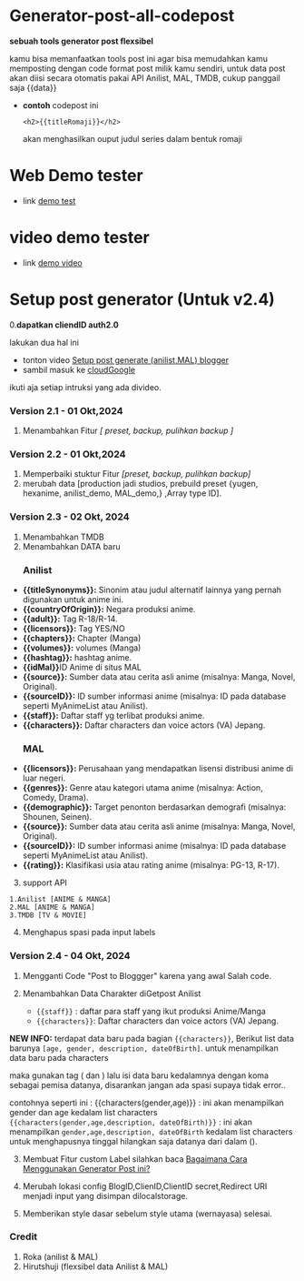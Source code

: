 # Generator-post-all-codepost
  **sebuah tools generator post flexsibel**
  
  kamu bisa memanfaatkan tools post ini agar bisa memudahkan kamu memposting dengan code format post milik kamu sendiri,
 untuk data post akan diisi secara otomatis pakai API Anilist, MAL, TMDB, cukup panggail saja {{data}}
 
 - **contoh**
   codepost ini 
   ```
   <h2>{{titleRomaji}}</h2>
   ```
   akan menghasilkan ouput
   judul series dalam bentuk romaji
   

# Web Demo tester
- link [demo test](https://codehiru.blogspot.com/2024/09/generator-post-all-codepost.html?m=1)
# video demo tester 
- link [demo video](https://www.youtube.com/embed/EcX1-bNo_a0)

# Setup post generator (Untuk v2.4)

0.**dapatkan cliendID auth2.0**
   
   lakukan dua hal ini
   - tonton video [Setup post generate (anilist,MAL) blogger](https://youtu.be/K8tYt5GsVwk?si=wyH_lX1ZO9tfAPTF)
   - sambil masuk ke [cloudGoogle](https://console.cloud.google.com/)
  
ikuti aja setiap intruksi yang ada divideo.

### Version 2.1 - 01 Okt,2024
1. Menambahkan Fitur *[ preset, backup, pulihkan backup ]*

### Version 2.2 - 01 Okt,2024
1. Memperbaiki stuktur Fitur *[preset, backup, pulihkan backup]*
2. merubah data [production jadi studios, prebuild preset {yugen, hexanime, anilist_demo, MAL_demo,} ,Array type ID].

### Version 2.3 - 02 Okt, 2024
1. Menambahkan TMDB
2. Menambahkan DATA baru
<ul> 
<h3>Anilist</h3>
<li><strong>{{titleSynonyms}}:</strong> Sinonim atau judul alternatif lainnya yang pernah digunakan untuk anime ini.</li>

<li><strong>{{countryOfOrigin}}:</strong> Negara produksi anime.</li>
     <li><strong>{{adult}}:</strong> Tag R-18/R-14.</li>   
     <li><strong>{{licensors}}:</strong> Tag YES/NO</li>
     <li><strong>{{chapters}}:</strong> Chapter (Manga)</li>
     <li><strong>{{volumes}}:</strong> volumes (Manga)</li>
     <li><strong>{{hashtag}}:</strong> hashtag anime.</li>   
     <li><strong>{{idMal}}</strong>ID Anime di situs MAL</li>
    <li><strong>{{source}}:</strong> Sumber data atau cerita asli anime (misalnya: Manga, Novel, Original).</li>
    <li><strong>{{sourceID}}:</strong> ID sumber informasi anime (misalnya: ID pada database seperti MyAnimeList atau Anilist).</li>
    <li><strong>{{staff}}:</strong> Daftar staff yg terlibat produksi anime.</li>
    <li><strong>{{characters}}:</strong> Daftar characters dan voice actors (VA) Jepang.</li>
</ul>
<ul>
  <h3>MAL</h3>
<li><strong>{{licensors}}:</strong> Perusahaan yang mendapatkan lisensi distribusi anime di luar negeri.</li>
    <li><strong>{{genres}}:</strong> Genre atau kategori utama anime (misalnya: Action, Comedy, Drama).</li>
    <li><strong>{{demographic}}:</strong> Target penonton berdasarkan demografi (misalnya: Shounen, Seinen).</li>
    <li><strong>{{source}}:</strong> Sumber data atau cerita asli anime (misalnya: Manga, Novel, Original).</li>
    <li><strong>{{sourceID}}:</strong> ID sumber informasi anime (misalnya: ID pada database seperti MyAnimeList atau Anilist).</li>
    <li><strong>{{rating}}:</strong> Klasifikasi usia atau rating anime (misalnya: PG-13, R-17).</li>
</ul>

3. support API
```
1.Anilist [ANIME & MANGA]
2.MAL [ANIME & MANGA]
3.TMDB [TV & MOVIE]
```
4. Menghapus spasi pada input labels


### Version 2.4 - 04 Okt, 2024

1. Mengganti Code "Post to Bloggger" karena yang awal Salah code.
     
2. Menambahkan Data Charakter diGetpost Anilist
   - `{{staff}}` : daftar para staff yang ikut produksi Anime/Manga
   - `{{characters}}`: Daftar characters dan voice actors (VA) Jepang.

 **NEW INFO:**
terdapat data baru pada bagian `{{characters}}`, Berikut list data barunya `[age, gender, description, dateOfBirth]`.
untuk menampilkan data baru pada characters

maka gunakan tag ( dan ) lalu isi data baru kedalamnya dengan koma sebagai pemisa datanya, disarankan jangan ada spasi supaya tidak error..

contohnya seperti ini :
 {{characters(gender,age)}} : ini akan menampilkan gender dan age kedalam list characters
  `{{characters(gender,age,description, dateOfBirth)}}` : ini akan menampilkan `gender,age,description, dateOfBirth` kedalam list characters
untuk menghapusnya tinggal hilangkan saja datanya dari dalam ().

3. Membuat Fitur custom Label silahkan baca [Bagaimana Cara Menggunakan Generator Post ini?](https://codehiru.blogspot.com/p/faq-post-generator.html?m=1)
   
4. Merubah lokasi config BlogID,ClienID,ClientID secret,Redirect URI  menjadi input yang disimpan dilocalstorage.
   
5. Memberikan style dasar sebelum style utama (wernayasa) selesai.
   
### Credit 
1. Roka (anilist & MAL)
2. Hirutshuji (flexsibel data Anilist & MAL)
